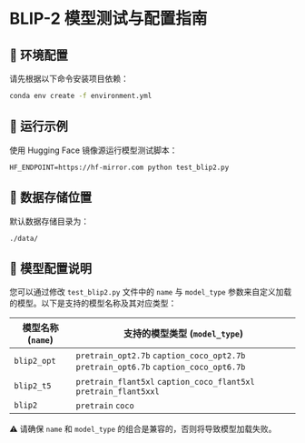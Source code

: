 # BLIP-2 模型测试与配置指南

## 🔧 环境配置

请先根据以下命令安装项目依赖：

```bash
conda env create -f environment.yml
```

## 🚀 运行示例

使用 Hugging Face 镜像源运行模型测试脚本：

```
HF_ENDPOINT=https://hf-mirror.com python test_blip2.py
```

## 📂 数据存储位置

默认数据存储目录为：

```
./data/
```

## 🧠 模型配置说明

您可以通过修改 `test_blip2.py` 文件中的 `name` 与 `model_type` 参数来自定义加载的模型。以下是支持的模型名称及其对应类型：

| 模型名称 (`name`) | 支持的模型类型 (`model_type`)                                |
| ----------------- | ------------------------------------------------------------ |
| `blip2_opt`       | `pretrain_opt2.7b` `caption_coco_opt2.7b` `pretrain_opt6.7b` `caption_coco_opt6.7b` |
| `blip2_t5`        | `pretrain_flant5xl` `caption_coco_flant5xl` `pretrain_flant5xxl` |
| `blip2`           | `pretrain` `coco`                                            |

⚠️ 请确保 `name` 和 `model_type` 的组合是兼容的，否则将导致模型加载失败。
